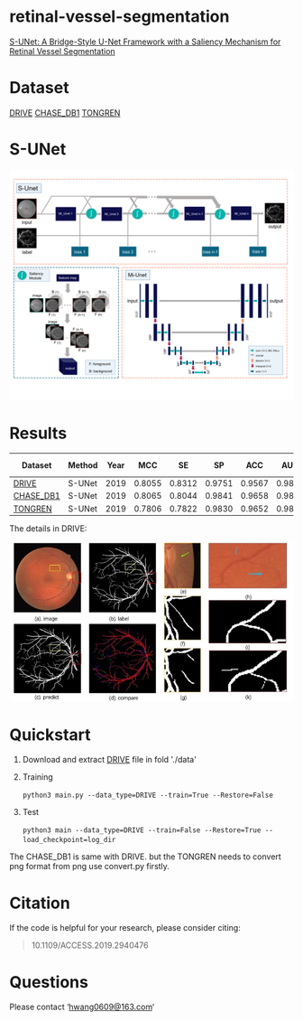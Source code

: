 # retinal-vessel-segmentation

[S-UNet: A Bridge-Style U-Net Framework with a Saliency Mechanism for Retinal Vessel Segmentation](http://sci-hub.tw/https://ieeexplore.ieee.org/document/8842560)

# Dataset

[DRIVE](http://www.isi.uu.nl/Research/Databases/DRIVE/) [CHASE_DB1](https://blogs.kingston.ac.uk/retinal/chasedb1/) [TONGREN](http://111.zbj99.cn/list.php?pid=3)

# S-UNet

![](https://github.com/huawang123/retinal-vessel-segmentation/blob/master/img/GA.png) 

# Results
 
|Dataset | Method        | Year  | MCC    | SE     | SP     | ACC    | AUC    | F1-scores | Patch/Image-based|
|----  | ----        |----  | ----  | ----   | ----   | ----   | ----   | ----      |---- |
|[DRIVE](http://www.isi.uu.nl/Research/Databases/DRIVE/)   | S-UNet  | 2019  | 0.8055 | 0.8312 | 0.9751 | 0.9567 | 0.9821 | 0.8303    | Image-based|
|[CHASE_DB1](https://blogs.kingston.ac.uk/retinal/chasedb1/) | S-UNet |2019|0.8065|0.8044|0.9841|0.9658|0.9867|0.8242|Image-based|
|[TONGREN](http://111.zbj99.cn/list.php?pid=3)|S-UNet |2019|0.7806|0.7822|0.9830|0.9652|0.9824|0.7994|Image-based|

The details in DRIVE:

![](https://github.com/huawang123/retinal-vessel-segmentation/blob/master/img/as.jpg)  

# Quickstart

1. Download and extract [DRIVE](http://www.isi.uu.nl/Research/Databases/DRIVE/) file in fold './data'
2. Training 

    ```python3 main.py --data_type=DRIVE --train=True --Restore=False```

2. Test

    ```python3 main --data_type=DRIVE --train=False --Restore=True --load_checkpoint=log_dir```

The CHASE_DB1 is same with DRIVE. but the TONGREN needs to convert png format from png use convert.py firstly.


# Citation

If the code is helpful for your research, please consider citing:

>10.1109/ACCESS.2019.2940476

# Questions

Please contact ‘hwang0609@163.com‘
